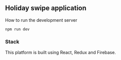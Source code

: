 ## Holiday swipe application

How to run the development server

`npm run dev`

### Stack

This platform is built using React, Redux and Firebase.
